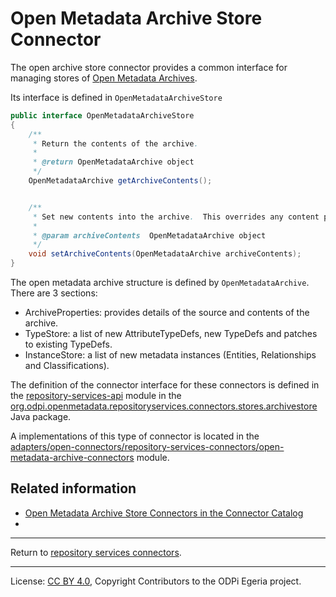 <!-- SPDX-License-Identifier: CC-BY-4.0 -->
<!-- Copyright Contributors to the ODPi Egeria project. -->

# Open Metadata Archive Store Connector

The open archive store connector provides a common interface
for managing stores of [Open Metadata Archives](../../open-metadata-archive.md).

Its interface is defined in `OpenMetadataArchiveStore`

```java
public interface OpenMetadataArchiveStore
{
    /**
     * Return the contents of the archive.
     *
     * @return OpenMetadataArchive object
     */
    OpenMetadataArchive getArchiveContents();


    /**
     * Set new contents into the archive.  This overrides any content previously stored.
     *
     * @param archiveContents  OpenMetadataArchive object
     */
    void setArchiveContents(OpenMetadataArchive archiveContents);
}
```

The open metadata archive structure is defined by `OpenMetadataArchive`.
There are 3 sections:
  * ArchiveProperties: provides details of the source and contents of the archive.
  * TypeStore: a list of new AttributeTypeDefs, new TypeDefs and patches to existing TypeDefs.
  * InstanceStore: a list of new metadata instances (Entities, Relationships and Classifications).

The definition of the connector interface for these connectors is
defined in the [repository-services-api](../../../repository-services-apis) module
in the
[org.odpi.openmetadata.repositoryservices.connectors.stores.archivestore](https://github.com/tcnt/egeria/tree/master/open-metadata-implementation/repository-services/repository-services-apis/src/main/java/org/odpi/openmetadata/repositoryservices/connectors/stores/archivestore) Java package.

A implementations of this type of connector is located in the
[adapters/open-connectors/repository-services-connectors/open-metadata-archive-connectors](../../../../adapters/open-connectors/repository-services-connectors/open-metadata-archive-connectors)
module.

## Related information

* [Open Metadata Archive Store Connectors in the Connector Catalog](../../../../../open-metadata-publication/website/connector-catalog/runtime-connectors.md)
* 

----
Return to [repository services connectors](.).


----
License: [CC BY 4.0](https://creativecommons.org/licenses/by/4.0/),
Copyright Contributors to the ODPi Egeria project.